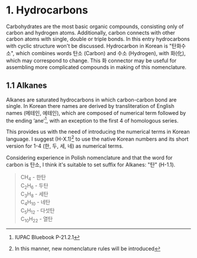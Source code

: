 # 1. Hydrocarbons

Carbohydrates are the most basic organic compounds, consisting only of carbon and hydrogen atoms. Additionally, carbon connects with other carbon atoms with single, double or triple bonds. In this entry hydrocarbons with cyclic structure won't be discussed. Hydrocarbon in Korean is "탄화수소", which combines words 탄소 (Carbon) and 수소 (Hydrogen), with 화(化), which may correspond to change. This 화 connector may be useful for assembling more complicated compounds in making of this nomenclature.

## 1.1 Alkanes
Alkanes are saturated hydrocarbons in which carbon-carbon bond are single. In Korean there names are derived by transliteration of English names (메테인, 에테인), which are composed of numerical term followed by the ending ‘ane’[^1], with an exception to the first 4 of homologous series.

This provides us with the need of introducing the numerical terms in Korean language. I suggest (H-X.1)[^2] to use the native Korean numbers and its short version for 1-4 (한, 두, 세, 네) as numerical terms.

Considering experience in Polish nomenclature and that the word for carbon is 탄소, I think it's suitable to set suffix for Alkanes: "탄" (H-1.1).

> CH<sub>4</sub> - 한탄\
C<sub>2</sub>H<sub>6</sub> - 두탄\
C<sub>3</sub>H<sub>8</sub> - 세탄\
C<sub>4</sub>H<sub>10</sub> - 네탄\
C<sub>5</sub>H<sub>12</sub> - 다섯탄\
C<sub>10</sub>H<sub>22</sub> - 열탄


[^1]: IUPAC Bluebook P-21.2.1
[^2]: In this manner, new nomenclature rules will be introduced